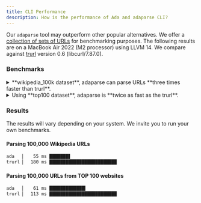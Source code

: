 ```yaml
---
title: CLI Performance
description: How is the performance of Ada and adaparse CLI?
---
```


Our `adaparse` tool may outperform other popular alternatives. We offer a [collection of
sets of URLs](https://github.com/ada-url/url-various-datasets) for benchmarking purposes.
The following results are on a MacBook Air 2022 (M2 processor) using LLVM 14. We
compare against [trurl](https://github.com/curl/trurl) version 0.6 (libcurl/7.87.0).

### Benchmarks

<details>
<summary>
**wikipedia_100k dataset**, adaparse can parse URLs **three times faster than trurl**.
</summary>

```bash
  time cat url-various-datasets/wikipedia/wikipedia_100k.txt| trurl --url-file - &> /dev/null   1
  cat url-various-datasets/wikipedia/wikipedia_100k.txt  0,00s user 0,01s system 3% cpu 0,179 total
  trurl --url-file - &> /dev/null  0,14s user 0,03s system 98% cpu 0,180 total


  time cat url-various-datasets/wikipedia/wikipedia_100k.txt| ./build/tools/cli/adaparse -g href &> /dev/null
  cat url-various-datasets/wikipedia/wikipedia_100k.txt  0,00s user 0,00s system 10% cpu 0,056 total
  ./build/tools/cli/adaparse -g href &> /dev/null  0,05s user 0,00s system 93% cpu 0,055 total
```
</details>
<details>
<summary>
Using **top100 dataset**, adaparse is **twice as fast as the trurl**.
</summary>

```bash
  time cat url-various-datasets/top100/top100.txt| trurl --url-file - &> /dev/null              1
  cat url-various-datasets/top100/top100.txt  0,00s user 0,00s system 4% cpu 0,115 total
  trurl --url-file - &> /dev/null  0,09s user 0,02s system 97% cpu 0,113 total

  time cat url-various-datasets/top100/top100.txt| ./build/tools/cli/adaparse -g href &> /dev/null
  cat url-various-datasets/top100/top100.txt  0,00s user 0,01s system 11% cpu 0,062 total
  ./build/tools/cli/adaparse -g href &> /dev/null  0,05s user 0,00s system 94% cpu 0,061 total
```
</details>

### Results

The results will vary depending on your system. We invite you to run your own benchmarks.

#### Parsing 100,000 Wikipedia URLs

```bash
ada   ▏   55 ms ███████▋
trurl ▏  180 ms █████████████████████████
```

#### Parsing 100,000 URLs from TOP 100 websites

```bash
ada   ▏   61 ms █████████████▍
trurl ▏  113 ms █████████████████████████
```